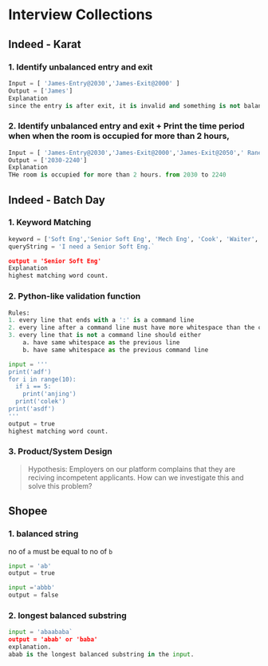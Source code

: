 # Interview Collections

## Indeed - Karat

### 1. Identify unbalanced entry and exit

```python
Input = [ 'James-Entry@2030','James-Exit@2000' ]
Output = ['James']
Explanation
since the entry is after exit, it is invalid and something is not balanced
```

### 2. Identify unbalanced entry and exit + Print the time period when when the room is occupied for more than 2 hours,

```python
Input = [ 'James-Entry@2030','James-Exit@2000','James-Exit@2050',' Rane-Enter@2040','Rane-Exit@2240', ]
Output = ['2030-2240']
Explanation
THe room is occupied for more than 2 hours. from 2030 to 2240
```

## Indeed - Batch Day

### 1. Keyword Matching

```python
keyword = ['Soft Eng','Senior Soft Eng', 'Mech Eng', 'Cook', 'Waiter', 'Truck Driver', 'Lorry Driver']
queryString = 'I need a Senior Soft Eng.`

output = 'Senior Soft Eng'
Explanation
highest matching word count.
```

### 2. Python-like validation function

```python
Rules:
1. every line that ends with a ':' is a command line
2. every line after a command line must have more whitespace than the command line
3. every line that is not a command line should either
    a. have same whitespace as the previous line
    b. have same whitespace as the previous command line

input = '''
print('adf')
for i in range(10):
  if i == 5:
    print('anjing')
  print('colek')
print('asdf')
'''
output = true
highest matching word count.
```

### 3. Product/System Design

> Hypothesis: Employers on our platform complains that they are reciving incompetent applicants. How can we investigate this and solve this problem?

## Shopee

### 1. balanced string

no of `a` must be equal to no of `b`

```python
input = 'ab'
output = true

input ='abbb'
output = false
```

### 2. longest balanced substring

```python
input = 'abaababa`
output = 'abab' or 'baba'
explanation.
abab is the longest balanced substring in the input.
```
